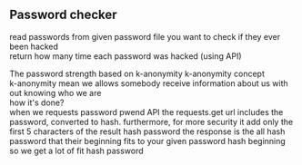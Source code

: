 ## Password checker  </br>
read passwords from given password file you want to check  if they  ever been hacked </br>
return how many time each password was hacked  (using API) </br>

The password strength based on k-anonymity k-anonymity concept  </br>
k-anonymity mean we allows somebody receive information about us with out knowing who we are  </br>
how it's done?  </br>
when we requests  password pwend API the requests.get url includes the password, converted to hash. furthermore, for more security it add only the first 5 characters of the  result hash password
the response is the all hash password that their beginning  fits to your given password hash beginning
so we get a lot of  fit hash password


